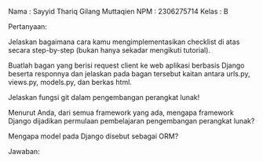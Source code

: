 Nama : Sayyid Thariq Gilang Muttaqien
NPM  : 2306275714
Kelas : B

Pertanyaan: 

Jelaskan bagaimana cara kamu mengimplementasikan checklist di atas secara step-by-step (bukan hanya sekadar mengikuti tutorial).

Buatlah bagan yang berisi request client ke web aplikasi berbasis Django beserta responnya dan jelaskan pada bagan tersebut kaitan antara urls.py, views.py, models.py, dan berkas html.

Jelaskan fungsi git dalam pengembangan perangkat lunak!

Menurut Anda, dari semua framework yang ada, mengapa framework Django dijadikan permulaan pembelajaran pengembangan perangkat lunak?

Mengapa model pada Django disebut sebagai ORM?

Jawaban:
